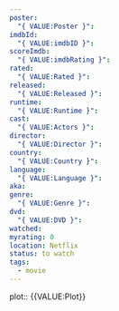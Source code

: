 ```yaml
---
poster:
  "{ VALUE:Poster }": 
imdbId:
  "{ VALUE:imdbID }": 
scoreImdb:
  "{ VALUE:imdbRating }": 
rated:
  "{ VALUE:Rated }": 
released:
  "{ VALUE:Released }": 
runtime:
  "{ VALUE:Runtime }": 
cast:
  "{ VALUE:Actors }": 
director:
  "{ VALUE:Director }": 
country:
  "{ VALUE:Country }": 
language:
  "{ VALUE:Language }": 
aka: 
genre:
  "{ VALUE:Genre }": 
dvd:
  "{ VALUE:DVD }": 
watched: 
myrating: 0
location: Netflix
status: to watch
tags:
  - movie
---
```


plot:: {{VALUE:Plot}}
